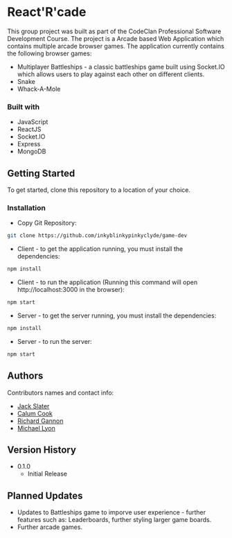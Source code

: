 # React'R'cade

This group project was built as part of the CodeClan Professional Software Development Course. The project is a Arcade based Web Application which contains multiple arcade browser games. The application currently contains the following browser games:
- Multiplayer Battleships - a classic battleships game built using Socket.IO which allows users to play against each other on different clients.
- Snake 
- Whack-A-Mole

### Built with

* JavaScript
* ReactJS
* Socket.IO
* Express
* MongoDB

## Getting Started

To get started, clone this repository to a location of your choice. 

### Installation

* Copy Git Repository: 
```bash
git clone https://github.com/inkyblinkypinkyclyde/game-dev

```
* Client - to get the application running, you must install the dependencies: 
```bash 
npm install
```
* Client - to run the application (Running this command will open http://localhost:3000 in the browser): 
```bash 
npm start
```
* Server - to get the server running, you must install the dependencies: 
```bash 
npm install
```
* Server - to run the server: 
```bash 
npm start
```

## Authors

Contributors names and contact info:

* [Jack Slater](https://github.com/JackSlater99)
* [Calum Cook](https://github.com/DonutsGoHere)
* [Richard Gannon](https://github.com/inkyblinkypinkyclyde)
* [Michael Lyon](https://github.com/Michael19994)

## Version History

* 0.1.0
    * Initial Release
    
## Planned Updates

* Updates to Battleships game to imporve user experience - further features such as: Leaderboards, further styling larger game boards.
* Further arcade games.
